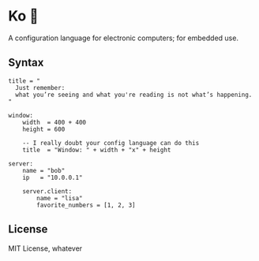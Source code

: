 # Ko 🐄

A configuration language for electronic computers; for embedded use.

## Syntax

```moon
title = "
  Just remember:
  what you’re seeing and what you're reading is not what’s happening.
"

window:
    width  = 400 + 400
    height = 600

    -- I really doubt your config language can do this
    title  = "Window: " + width + "x" + height

server:
    name = "bob"
    ip   = "10.0.0.1"

    server.client:
        name = "lisa"
        favorite_numbers = [1, 2, 3]
```

## License

MIT License, whatever
